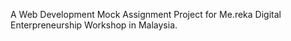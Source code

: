 A Web Development Mock Assignment Project for Me.reka Digital Enterpreneurship Workshop in Malaysia.
